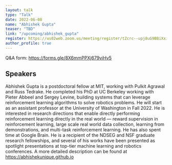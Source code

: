 ```yaml
---
layout: talk
type: "Talk"
date: 2022-06-08
name: "Abhishek Gupta"
teaser: "TBD"
link: "/upcoming/abhishek_gupta" 
register: https://us02web.zoom.us/meeting/register/tZcrc--upj8uG9BBiXxi3kl1XzRcGRrqmGgZ
author_profile: true
---
```


Q&A form: https://forms.gle/8X6mmPPXj679viHv5

## Speakers

Abhishek Gupta is a postdoctoral fellow at MIT, working with Pulkit Agrawal and Russ Tedrake. He completed his PhD at UC Berkeley working with Pieter Abbeel and Sergey Levine, building systems that can leverage reinforcement learning algorithms to solve robotics problems. He will start as an assistant professor at the University of Washington in Fall 2022. He is interested in research directions that enable directly performing reinforcement learning directly in the real world — reward supervision in reinforcement learning, large scale real world data collection, learning from demonstrations, and multi-task reinforcement learning. He has also spent time at Google Brain. He is a recipient of the NDSEG and NSF graduate research fellowships, and several of his works have been presented as spotlight presentations at top-tier machine learning and robotics conferences. A more detailed description can be found at https://abhishekunique.github.io

